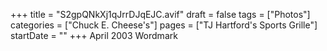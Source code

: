 +++
title = "S2gpQNkXj1qJrrDJqEJC.avif"
draft = false
tags = ["Photos"]
categories = ["Chuck E. Cheese's"]
pages = ["TJ Hartford's Sports Grille"]
startDate = ""
+++
April 2003 Wordmark

